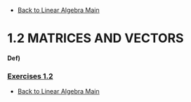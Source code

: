 * [Back to Linear Algebra Main](../../main.md)

# 1.2 MATRICES AND VECTORS

#### Def) 

### [Exercises 1.2](./exercises.md)





* [Back to Linear Algebra Main](../../main.md)